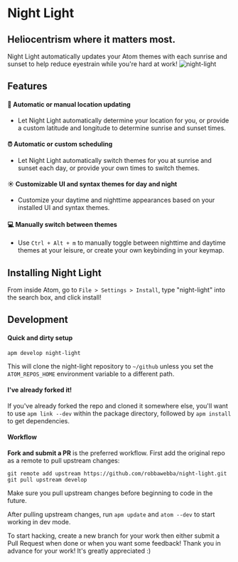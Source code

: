 # Night Light
## Heliocentrism where it matters most.
Night Light automatically updates your Atom themes with each sunrise and sunset to help reduce eyestrain while you're hard at work!
![night-light](https://cloud.githubusercontent.com/assets/10067384/24683545/bed6aec4-196d-11e7-9d89-0182b7e73a7a.png)

## Features
#### :round_pushpin: Automatic or manual location updating
* Let Night Light automatically determine your location for you, or provide a custom latitude and longitude to determine sunrise and sunset times.

#### :alarm_clock: Automatic or custom scheduling
* Let Night Light automatically switch themes for you at sunrise and sunset each day, or provide your own times to switch themes.

#### :sunny: Customizable UI and syntax themes for day and night
* Customize your daytime and nighttime appearances based on your installed UI and syntax themes.

#### :computer: Manually switch between themes
* Use `Ctrl + Alt + m` to manually toggle between nighttime and daytime themes at your leisure, or create your own keybinding in your keymap.

## Installing Night Light
From inside Atom, go to `File > Settings > Install`, type "night-light" into the search box, and click install!

## Development
#### Quick and dirty setup

`apm develop night-light`

This will clone the night-light repository to `~/github` unless you set the `ATOM_REPOS_HOME` environment variable to a different path.

#### I've already forked it!

If you've already forked the repo and cloned it somewhere else, you'll want to use `apm link --dev` within the package directory, followed by `apm install` to get dependencies.

#### Workflow
**Fork and submit a PR** is the preferred workflow. First add the original repo as a remote to pull upstream changes:
```
git remote add upstream https://github.com/robbawebba/night-light.git
git pull upstream develop
```
Make sure you pull upstream changes before beginning to code in the future.

After pulling upstream changes, run `apm update` and `atom --dev` to start working in dev mode.

To start hacking, create a new branch for your work then either submit a Pull Request when done or when you want some feedback! Thank you in advance for your work! It's greatly appreciated :)
